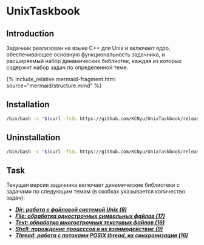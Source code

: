 # UnixTaskbook

## Introduction
Задачник реализован на языке C++ для Unix и включает ядро, обеспечивающее основную функциональность задачника, и расширяемый набор динамических библиотек, каждая из которых содержит набор задач по определенной теме.

{% include_relative mermaid-fragment.html source="mermaid/structure.mmd" %}

## Installation
```bash
/bin/bash -c "$(curl -fsSL https://github.com/KCNyu/UnixTaskbook/releases/download/v1.0.0/install.sh)"
```

## Uninstallation
```bash
/bin/bash -c "$(curl -fsSL https://github.com/KCNyu/UnixTaskbook/releases/download/v1.0.0/uninstall.sh)"
```

## Task
Текущая версия задачника включает динамические библиотеки с задачами по следующим темам (в скобках указывается количество задач):
* ***[Dir: работа с файловой системой Unix (9)](./docs/Dir/README.md)***
* ***[File: обработка однострочных символьных файлов (17)](./docs/File/README.md)***
* ***[Text: обработка многострочных текстовых файлов (16)](./docs/Text/README.md)***
* ***[Shell: порождение процессов и их взаимодействие (9)](./docs/Shell/README.md)***
* ***[Thread: работа с потоками POSIX thread, их синхронизация (16)](./docs/Thread/README.md)***